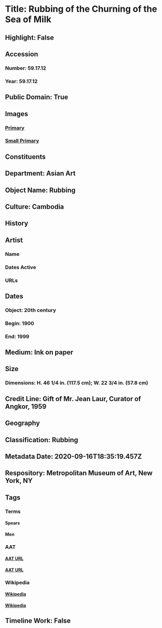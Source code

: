 # Title: Rubbing of the Churning of the Sea of Milk
## Highlight: False
## Accession
### Number: 59.17.12
### Year: 59.17.12
## Public Domain: True
## Images
### [Primary](https://images.metmuseum.org/CRDImages/as/original/59_17_12.JPG)
### [Small Primary](https://images.metmuseum.org/CRDImages/as/web-large/59_17_12.JPG)
## Constituents
## Department: Asian Art
## Object Name: Rubbing
## Culture: Cambodia
## History
## Artist
### Name
### Dates Active
### URLs
## Dates
### Object: 20th century
### Begin: 1900
### End: 1999
## Medium: Ink on paper
## Size
### Dimensions: H. 46 1/4 in. (117.5 cm); W. 22 3/4 in. (57.8 cm)
## Credit Line: Gift of Mr. Jean Laur, Curator of Angkor, 1959
## Geography
## Classification: Rubbing
## Metadata Date: 2020-09-16T18:35:19.457Z
## Respository: Metropolitan Museum of Art, New York, NY
## Tags
### Terms
#### Spears
#### Men
### AAT
#### [AAT URL](http://vocab.getty.edu/page/aat/300037038)
#### [AAT URL](http://vocab.getty.edu/page/aat/300025928)
### Wikipedia
#### [Wikipedia]()
#### [Wikipedia]()
## Timeline Work: False